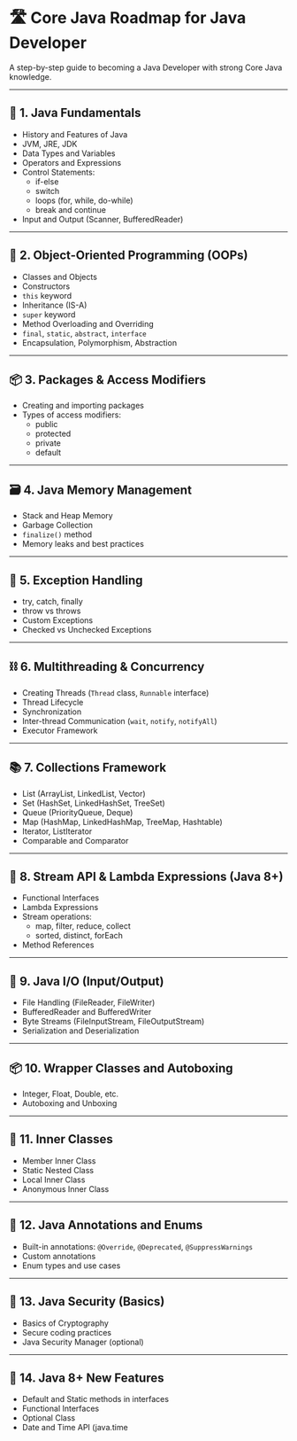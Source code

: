 # 🛣️ Core Java Roadmap for Java Developer

A step-by-step guide to becoming a Java Developer with strong Core Java knowledge.

---

## 🧱 1. Java Fundamentals

- History and Features of Java
- JVM, JRE, JDK
- Data Types and Variables
- Operators and Expressions
- Control Statements:
  - if-else
  - switch
  - loops (for, while, do-while)
  - break and continue
- Input and Output (Scanner, BufferedReader)

---

## 🧰 2. Object-Oriented Programming (OOPs)

- Classes and Objects
- Constructors
- `this` keyword
- Inheritance (IS-A)
- `super` keyword
- Method Overloading and Overriding
- `final`, `static`, `abstract`, `interface`
- Encapsulation, Polymorphism, Abstraction

---

## 📦 3. Packages & Access Modifiers

- Creating and importing packages
- Types of access modifiers:
  - public
  - protected
  - private
  - default

---

## 🗃️ 4. Java Memory Management

- Stack and Heap Memory
- Garbage Collection
- `finalize()` method
- Memory leaks and best practices

---

## 🧵 5. Exception Handling

- try, catch, finally
- throw vs throws
- Custom Exceptions
- Checked vs Unchecked Exceptions

---

## ⛓️ 6. Multithreading & Concurrency

- Creating Threads (`Thread` class, `Runnable` interface)
- Thread Lifecycle
- Synchronization
- Inter-thread Communication (`wait`, `notify`, `notifyAll`)
- Executor Framework

---

## 📚 7. Collections Framework

- List (ArrayList, LinkedList, Vector)
- Set (HashSet, LinkedHashSet, TreeSet)
- Queue (PriorityQueue, Deque)
- Map (HashMap, LinkedHashMap, TreeMap, Hashtable)
- Iterator, ListIterator
- Comparable and Comparator

---

## 🔎 8. Stream API & Lambda Expressions (Java 8+)

- Functional Interfaces
- Lambda Expressions
- Stream operations:
  - map, filter, reduce, collect
  - sorted, distinct, forEach
- Method References

---

## 🧪 9. Java I/O (Input/Output)

- File Handling (FileReader, FileWriter)
- BufferedReader and BufferedWriter
- Byte Streams (FileInputStream, FileOutputStream)
- Serialization and Deserialization

---

## 📦 10. Wrapper Classes and Autoboxing

- Integer, Float, Double, etc.
- Autoboxing and Unboxing

---

## 🧩 11. Inner Classes

- Member Inner Class
- Static Nested Class
- Local Inner Class
- Anonymous Inner Class

---

## 📄 12. Java Annotations and Enums

- Built-in annotations: `@Override`, `@Deprecated`, `@SuppressWarnings`
- Custom annotations
- Enum types and use cases

---

## 🔐 13. Java Security (Basics)

- Basics of Cryptography
- Secure coding practices
- Java Security Manager (optional)

---

## 🚀 14. Java 8+ New Features

- Default and Static methods in interfaces
- Functional Interfaces
- Optional Class
- Date and Time API (java.time
